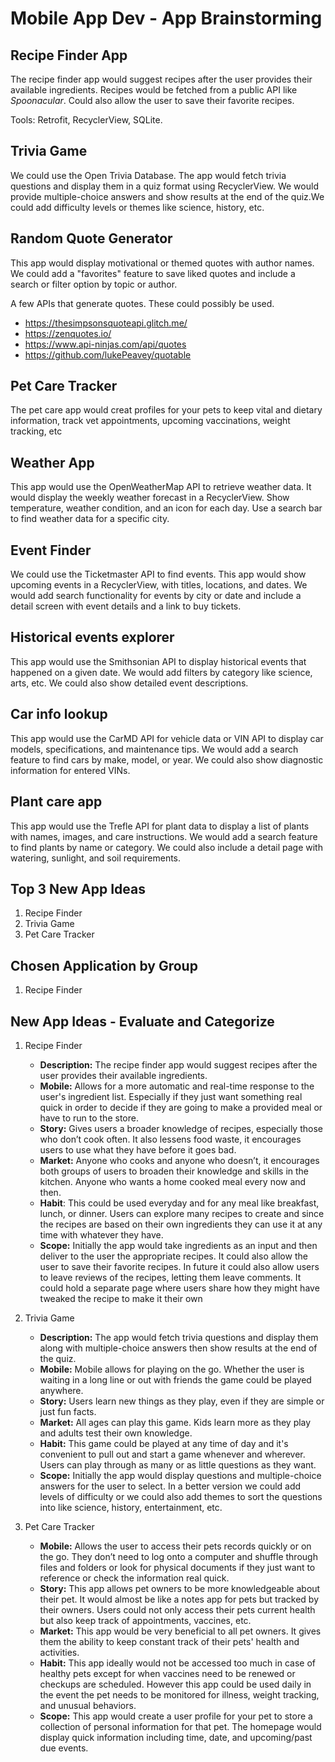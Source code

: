 Mobile App Dev - App Brainstorming
===

## Recipe Finder App
The recipe finder app would suggest recipes after the user provides their available ingredients. Recipes would be fetched from a public API like *Spoonacular*. Could also allow the user to save their favorite recipes.

Tools: Retrofit, RecyclerView, SQLite.

## Trivia Game
We could use the Open Trivia Database.
The app would fetch trivia questions and display them in a quiz format using RecyclerView. We would provide multiple-choice answers and show results at the end of the quiz.We could add difficulty levels or themes like science, history, etc.

## Random Quote Generator
This app would display motivational or themed quotes with author names. We could add a "favorites" feature to save liked quotes and include a search or filter option by topic or author.

A few APIs that generate quotes. These could possibly be used. 
- https://thesimpsonsquoteapi.glitch.me/
- https://zenquotes.io/
- https://www.api-ninjas.com/api/quotes
- https://github.com/lukePeavey/quotable

## Pet Care Tracker
The pet care app would creat profiles for your pets to keep vital and dietary information, track vet appointments, upcoming vaccinations, weight tracking, etc

## Weather App
This app would use the OpenWeatherMap API to retrieve weather data. It would display the weekly weather forecast in a RecyclerView. Show temperature, weather condition, and an icon for each day.
Use a search bar to find weather data for a specific city.

## Event Finder
We could use the Ticketmaster API to find events. This app would show upcoming events in a RecyclerView, with titles, locations, and dates. We would add search functionality for events by city or date and include a detail screen with event details and a link to buy tickets.

## Historical events explorer
This app would use the Smithsonian API to display historical events that happened on a given date. We would add filters by category like science, arts, etc. We could also show detailed event descriptions.

## Car info lookup
This app would use the CarMD API for vehicle data or VIN API to display car models, specifications, and maintenance tips. We would add a search feature to find cars by make, model, or year. We could also show diagnostic information for entered VINs.

## Plant care app
This app would use the Trefle API for plant data to display a list of plants with names, images, and care instructions. We would add a search feature to find plants by name or category. We could also include a detail page with watering, sunlight, and soil requirements.

## Top 3 New App Ideas
1. Recipe Finder
2. Trivia Game
3. Pet Care Tracker

## Chosen Application by Group
1. Recipe Finder

## New App Ideas - Evaluate and Categorize
1. Recipe Finder
    - **Description:**
The recipe finder app would suggest recipes after the user provides their available ingredients.
    - **Mobile:**
Allows for a more automatic and real-time response to the user's ingredient list. Especially if they just want something real quick in order to decide if they are going to make a provided meal or have to run to the store.
    - **Story:**
Gives users a broader knowledge of recipes, especially those who don’t cook often. It also lessens food waste, it encourages users to use what they have before it goes bad.
    - **Market:**
Anyone who cooks and anyone who doesn’t, it encourages both groups of users to broaden their knowledge and skills in the kitchen.
Anyone who wants a home cooked meal every now and then.
    - **Habit**:
This could be used everyday and for any meal like breakfast, lunch, or dinner. Users can explore many recipes to create and since the recipes are based on their own ingredients they can use it at any time with whatever they have.
    - **Scope:**
Initially the app would take ingredients as an input and then deliver to the user the appropriate recipes. It could also allow the user to save their favorite recipes. In future it could also allow users to leave reviews of the recipes, letting them leave comments. It could hold a separate page where users share how they might have tweaked the recipe to make it their own

2. Trivia Game
    - **Description:**
The app would fetch trivia questions and display them along with multiple-choice answers then show results at the end of the quiz.
    - **Mobile:**
Mobile allows for playing on the go. Whether the user is waiting in a long line or out with friends the game could be played anywhere.
    - **Story:**
Users learn new things as they play, even if they are simple or just fun facts.
    - **Market:**
All ages can play this game. Kids learn more as they play and adults test their own knowledge.
    - **Habit:**
This game could be played at any time of day and it's convenient to pull out and start a game whenever and wherever. Users can play through as many or as little questions as they want.
    - **Scope:**
Initially the app would display questions and multiple-choice answers for the user to select. In a better version we could add levels of difficulty or we could also add themes to sort the questions into like science, history, entertainment, etc.

3. Pet Care Tracker
    - **Mobile:**
Allows the user to access their pets records quickly or on the go. They don’t need to log onto a computer and shuffle through files and folders or look for physical documents if they just want to reference or check the information real quick.
    - **Story:**
This app allows pet owners to be more knowledgeable about their pet. It would almost be like a notes app for pets but tracked by their owners. Users could not only access their pets current health but also keep track of appointments, vaccines, etc.
    - **Market:**
This app would be very beneficial to all pet owners. It gives them the ability to keep constant track of their pets' health and activities.
    - **Habit:**
This app ideally would not be accessed too much in case of healthy pets except for when vaccines need to be renewed or checkups are scheduled. However this app could be used daily in the event the pet needs to be monitored for illness, weight tracking, and unusual behaviors.
    - **Scope:**
This app would create a user profile for your pet to store a collection of personal information for that pet. The homepage would display quick information including time, date, and upcoming/past due events.
